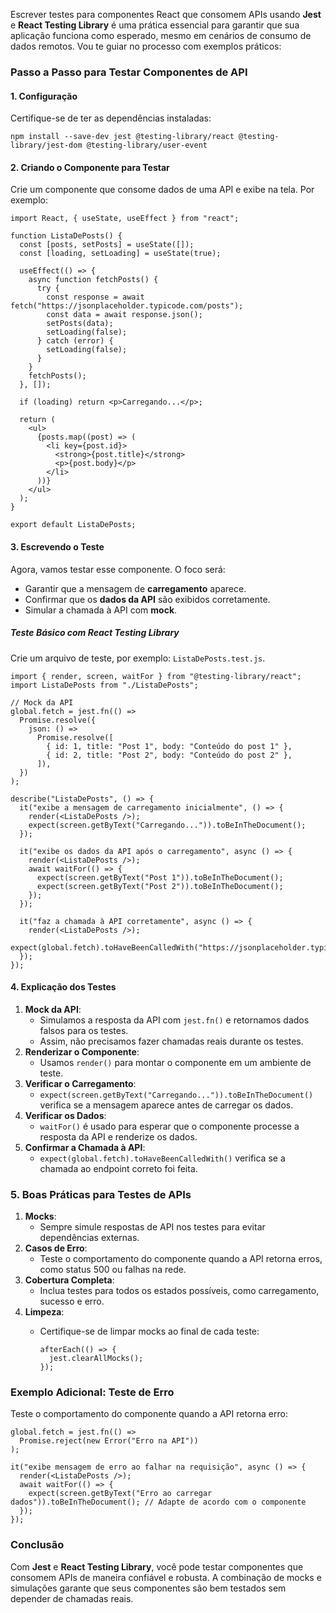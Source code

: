 Escrever testes para componentes React que consomem APIs usando **Jest** e **React Testing Library** é uma prática essencial para garantir que sua aplicação funciona como esperado, mesmo em cenários de consumo de dados remotos. Vou te guiar no processo com exemplos práticos:

### **Passo a Passo para Testar Componentes de API**

#### **1. Configuração**

Certifique-se de ter as dependências instaladas:

```
npm install --save-dev jest @testing-library/react @testing-library/jest-dom @testing-library/user-event
```

#### **2. Criando o Componente para Testar**

Crie um componente que consome dados de uma API e exibe na tela. Por exemplo:

```
import React, { useState, useEffect } from "react";

function ListaDePosts() {
  const [posts, setPosts] = useState([]);
  const [loading, setLoading] = useState(true);

  useEffect(() => {
    async function fetchPosts() {
      try {
        const response = await fetch("https://jsonplaceholder.typicode.com/posts");
        const data = await response.json();
        setPosts(data);
        setLoading(false);
      } catch (error) {
        setLoading(false);
      }
    }
    fetchPosts();
  }, []);

  if (loading) return <p>Carregando...</p>;

  return (
    <ul>
      {posts.map((post) => (
        <li key={post.id}>
          <strong>{post.title}</strong>
          <p>{post.body}</p>
        </li>
      ))}
    </ul>
  );
}

export default ListaDePosts;
```

#### **3. Escrevendo o Teste**

Agora, vamos testar esse componente. O foco será:

- Garantir que a mensagem de **carregamento** aparece.
- Confirmar que os **dados da API** são exibidos corretamente.
- Simular a chamada à API com **mock**.

##### **Teste Básico com React Testing Library**

Crie um arquivo de teste, por exemplo: `ListaDePosts.test.js`.

```
import { render, screen, waitFor } from "@testing-library/react";
import ListaDePosts from "./ListaDePosts";

// Mock da API
global.fetch = jest.fn(() =>
  Promise.resolve({
    json: () =>
      Promise.resolve([
        { id: 1, title: "Post 1", body: "Conteúdo do post 1" },
        { id: 2, title: "Post 2", body: "Conteúdo do post 2" },
      ]),
  })
);

describe("ListaDePosts", () => {
  it("exibe a mensagem de carregamento inicialmente", () => {
    render(<ListaDePosts />);
    expect(screen.getByText("Carregando...")).toBeInTheDocument();
  });

  it("exibe os dados da API após o carregamento", async () => {
    render(<ListaDePosts />);
    await waitFor(() => {
      expect(screen.getByText("Post 1")).toBeInTheDocument();
      expect(screen.getByText("Post 2")).toBeInTheDocument();
    });
  });

  it("faz a chamada à API corretamente", async () => {
    render(<ListaDePosts />);
    expect(global.fetch).toHaveBeenCalledWith("https://jsonplaceholder.typicode.com/posts");
  });
});
```

#### **4. Explicação dos Testes**

1. **Mock da API**:
    - Simulamos a resposta da API com `jest.fn()` e retornamos dados falsos para os testes.
    - Assim, não precisamos fazer chamadas reais durante os testes.
2. **Renderizar o Componente**:
    - Usamos `render()` para montar o componente em um ambiente de teste.
3. **Verificar o Carregamento**:
    - `expect(screen.getByText("Carregando...")).toBeInTheDocument()` verifica se a mensagem aparece antes de carregar os dados.
4. **Verificar os Dados**:
    - `waitFor()` é usado para esperar que o componente processe a resposta da API e renderize os dados.
5. **Confirmar a Chamada à API**:
    - `expect(global.fetch).toHaveBeenCalledWith()` verifica se a chamada ao endpoint correto foi feita.

### **5. Boas Práticas para Testes de APIs**

1. **Mocks**:
    - Sempre simule respostas de API nos testes para evitar dependências externas.
2. **Casos de Erro**:
    - Teste o comportamento do componente quando a API retorna erros, como status 500 ou falhas na rede.
3. **Cobertura Completa**:
    - Inclua testes para todos os estados possíveis, como carregamento, sucesso e erro.
4. **Limpeza**:
    - Certifique-se de limpar mocks ao final de cada teste:

        ```
        afterEach(() => {
          jest.clearAllMocks();
        });
        ```


### **Exemplo Adicional: Teste de Erro**

Teste o comportamento do componente quando a API retorna erro:

```
global.fetch = jest.fn(() =>
  Promise.reject(new Error("Erro na API"))
);

it("exibe mensagem de erro ao falhar na requisição", async () => {
  render(<ListaDePosts />);
  await waitFor(() => {
    expect(screen.getByText("Erro ao carregar dados")).toBeInTheDocument(); // Adapte de acordo com o componente
  });
});
```

### **Conclusão**

Com **Jest** e **React Testing Library**, você pode testar componentes que consomem APIs de maneira confiável e robusta. A combinação de mocks e simulações garante que seus componentes são bem testados sem depender de chamadas reais.


